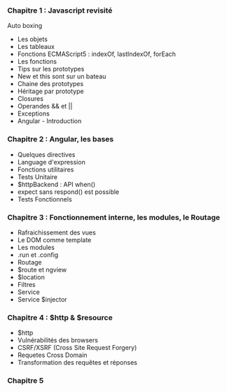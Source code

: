 ### Chapitre 1 : Javascript revisité


Auto boxing
- Les objets
- Les tableaux
- Fonctions ECMAScript5 : indexOf, lastIndexOf, forEach
- Les fonctions
- Tips sur les prototypes
- New et this sont sur un bateau
- Chaine des prototypes
- Héritage par prototype
- Closures
- Operandes && et ||
- Exceptions
- Angular - Introduction


### Chapitre 2 : Angular, les bases
- Quelques directives
- Language d'expression
- Fonctions utilitaires
- Tests Unitaire
- $httpBackend : API when()
- expect sans respond() est possible
- Tests Fonctionnels


### Chapitre 3 : Fonctionnement interne, les modules, le Routage
- Rafraichissement des vues
- Le DOM comme template
- Les modules
- .run et .config
- Routage
- $route et ngview
- $location
- Filtres
- Service 
- Service $injector


### Chapitre 4 : $http & $resource
- $http
- Vulnérabilités des browsers
- CSRF/XSRF (Cross Site Request Forgery)
- Requetes Cross Domain
- Transformation des requêtes et réponses



### Chapitre 5

